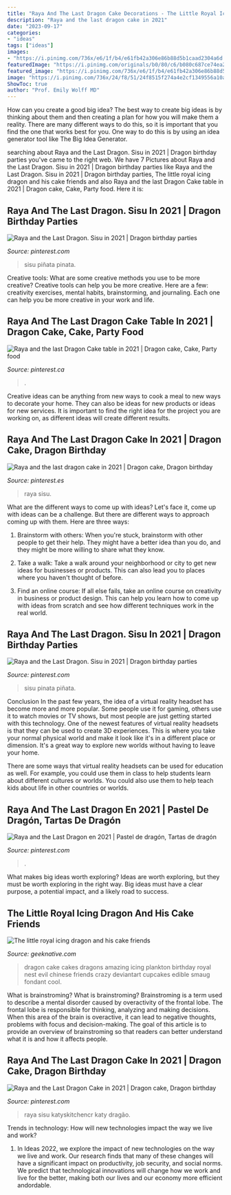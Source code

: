 ```yaml
---
title: "Raya And The Last Dragon Cake Decorations - The Little Royal Icing Dragon And His Cake Friends"
description: "Raya and the last dragon cake in 2021"
date: "2023-09-17"
categories:
- "ideas"
tags: ["ideas"]
images:
- "https://i.pinimg.com/736x/e6/1f/b4/e61fb42a306e86b88d5b1caad2304a6d.jpg"
featuredImage: "https://i.pinimg.com/originals/b0/80/c6/b080c687ce74ea21f872937b31d3948c.jpg"
featured_image: "https://i.pinimg.com/736x/e6/1f/b4/e61fb42a306e86b88d5b1caad2304a6d.jpg"
image: "https://i.pinimg.com/736x/24/f8/51/24f8515f274a4e2cf1349556a10ae3d7.jpg"
ShowToc: true
author: "Prof. Emily Wolff MD"
---
```



How can you create a good big idea?
The best way to create big ideas is by thinking about them and then creating a plan for how you will make them a reality. There are many different ways to do this, so it is important that you find the one that works best for you. One way to do this is by using an idea generator tool like The Big Idea Generator.

	

		
searching about Raya and the Last Dragon. Sisu in 2021 | Dragon birthday parties you've came to the right web. We have 7 Pictures about Raya and the Last Dragon. Sisu in 2021 | Dragon birthday parties like Raya and the Last Dragon. Sisu in 2021 | Dragon birthday parties, The little royal icing dragon and his cake friends and also Raya and the last Dragon Cake table in 2021 | Dragon cake, Cake, Party food. Here it is:
		
    
## Raya And The Last Dragon. Sisu In 2021 | Dragon Birthday Parties

<img loading=lazy src="https://i.pinimg.com/736x/74/43/7c/74437c5ae866364e2f92b1363a42b0d9.jpg" onerror="this.onerror=null;this.src='https://tse3.mm.bing.net/th?id=OIP.GsGucssnVLon__wfULf11wHaJ3&amp;pid=15.1';" alt="Raya and the Last Dragon. Sisu in 2021 | Dragon birthday parties">

_Source: pinterest.com_

>sisu piñata pinata. 

	

Creative tools: What are some creative methods you use to be more creative?
Creative tools can help you be more creative. Here are a few: creativity exercises, mental habits, brainstorming, and journaling. Each one can help you be more creative in your work and life.

    
## Raya And The Last Dragon Cake Table In 2021 | Dragon Cake, Cake, Party Food

<img loading=lazy src="https://i.pinimg.com/736x/60/a1/f8/60a1f8bdb3792d1bc91111e13752012a.jpg" onerror="this.onerror=null;this.src='https://tse4.mm.bing.net/th?id=OIP.MFXvSg0U6EEiyJh4C7RGggHaFj&amp;pid=15.1';" alt="Raya and the last Dragon Cake table in 2021 | Dragon cake, Cake, Party food">

_Source: pinterest.ca_

>. 

	

Creative ideas can be anything from new ways to cook a meal to new ways to decorate your home. They can also be ideas for new products or ideas for new services. It is important to find the right idea for the project you are working on, as different ideas will create different results.

    
## Raya And The Last Dragon Cake In 2021 | Dragon Cake, Dragon Birthday

<img loading=lazy src="https://i.pinimg.com/736x/24/f8/51/24f8515f274a4e2cf1349556a10ae3d7.jpg" onerror="this.onerror=null;this.src='https://tse4.mm.bing.net/th?id=OIP.UN8IMr1BbagMgmC80ciI1gHaQA&amp;pid=15.1';" alt="Raya and the last dragon cake in 2021 | Dragon cake, Dragon birthday">

_Source: pinterest.es_

>raya sisu. 

	

What are the different ways to come up with ideas?
Let's face it, come up with ideas can be a challenge. But there are different ways to approach coming up with them. Here are three ways: 
1. Brainstorm with others: When you're stuck, brainstorm with other people to get their help. They might have a better idea than you do, and they might be more willing to share what they know.

2. Take a walk: Take a walk around your neighborhood or city to get new ideas for businesses or products. This can also lead you to places where you haven't thought of before.

3. Find an online course: If all else fails, take an online course on creativity in business or product design. This can help you learn how to come up with ideas from scratch and see how different techniques work in the real world.

    
## Raya And The Last Dragon. Sisu In 2021 | Dragon Birthday Parties

<img loading=lazy src="https://i.pinimg.com/originals/74/43/7c/74437c5ae866364e2f92b1363a42b0d9.jpg" onerror="this.onerror=null;this.src='https://tse4.mm.bing.net/th?id=OIP.1FcFicl6G8-r8LLIIyjaBQHaJ4&amp;pid=15.1';" alt="Raya and the Last Dragon. Sisu in 2021 | Dragon birthday parties">

_Source: pinterest.com_

>sisu pinata piñata. 

	

Conclusion
In the past few years, the idea of a virtual reality headset has become more and more popular. Some people use it for gaming, others use it to watch movies or TV shows, but most people are just getting started with this technology. 
One of the newest features of virtual reality headsets is that they can be used to create 3D experiences. This is where you take your normal physical world and make it look like it's in a different place or dimension. It's a great way to explore new worlds without having to leave your home. 

There are some ways that virtual reality headsets can be used for education as well. For example, you could use them in class to help students learn about different cultures or worlds. You could also use them to help teach kids about life in other countries or worlds.

    
## Raya And The Last Dragon En 2021 | Pastel De Dragón, Tartas De Dragón

<img loading=lazy src="https://i.pinimg.com/736x/e6/1f/b4/e61fb42a306e86b88d5b1caad2304a6d.jpg" onerror="this.onerror=null;this.src='https://tse2.mm.bing.net/th?id=OIP.A6ZCKmqg5s4FySXLScXu5gHaJ3&amp;pid=15.1';" alt="Raya and the Last Dragon en 2021 | Pastel de dragón, Tartas de dragón">

_Source: pinterest.com_

>. 

	

What makes big ideas worth exploring?
Ideas are worth exploring, but they must be worth exploring in the right way. Big ideas must have a clear purpose, a potential impact, and a likely road to success.

    
## The Little Royal Icing Dragon And His Cake Friends

<img loading=lazy src="https://d3idt3y1vhsqn9.cloudfront.net/wp-content/uploads/2013/09/dragon__s_nest_by_the_evil_plankton-d5rjsqr.jpg" onerror="this.onerror=null;this.src='https://tse4.mm.bing.net/th?id=OIP.Hf3CuRCn_lFv1-CblX7AGgHaJ4&amp;pid=15.1';" alt="The little royal icing dragon and his cake friends">

_Source: geeknative.com_

>dragon cake cakes dragons amazing icing plankton birthday royal nest evil chinese friends crazy deviantart cupcakes edible smaug fondant cool. 

	

What is brainstroming?
What is brainstroming? Brainstroming is a term used to describe a mental disorder caused by overactivity of the frontal lobe. The frontal lobe is responsible for thinking, analyzing and making decisions. When this area of the brain is overactive, it can lead to negative thoughts, problems with focus and decision-making. The goal of this article is to provide an overview of brainstroming so that readers can better understand what it is and how it affects people.

    
## Raya And The Last Dragon Cake In 2021 | Dragon Cake, Dragon Birthday

<img loading=lazy src="https://i.pinimg.com/originals/b0/80/c6/b080c687ce74ea21f872937b31d3948c.jpg" onerror="this.onerror=null;this.src='https://tse4.mm.bing.net/th?id=OIP.gebEKQMBBueEtjWh4tCLJQAAAA&amp;pid=15.1';" alt="Raya and the Last Dragon Cake in 2021 | Dragon cake, Dragon birthday">

_Source: pinterest.com_

>raya sisu katyskitchencr katy dragão. 

	

Trends in technology: How will new technologies impact the way we live and work?
1. In Ideas 2022, we explore the impact of new technologies on the way we live and work. Our research finds that many of these changes will have a significant impact on productivity, job security, and social norms. We predict that technological innovations will change how we work and live for the better, making both our lives and our economy more efficient andordable.

